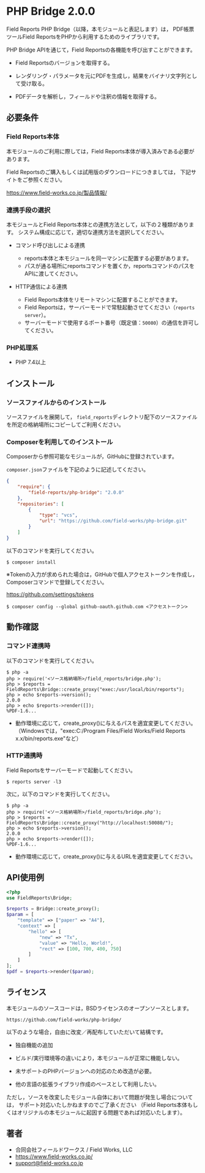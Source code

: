 PHP Bridge 2.0.0
================

Field Reports PHP Bridge（以降，本モジュールと表記します）は，
PDF帳票ツールField ReportsをPHPから利用するためのライブラリです。

PHP Bridge APIを通じて，Field Reportsの各機能を呼び出すことができます。

* Field Reportsのバージョンを取得する。

* レンダリング・パラメータを元にPDFを生成し，結果をバイナリ文字列として受け取る。

* PDFデータを解析し，フィールドや注釈の情報を取得する。

## 必要条件
### Field Reports本体

本モジュールのご利用に際しては，Field Reports本体が導入済みである必要があります。

Field Reportsのご購入もしくは試用版のダウンロードにつきましては，
下記サイトをご参照ください。

https://www.field-works.co.jp/製品情報/

### 連携手段の選択

本モジュールとField Reports本体との連携方法として，以下の２種類があります。
システム構成に応じて，適切な連携方法を選択してください。

* コマンド呼び出しによる連携
    - reports本体と本モジュールを同一マシンに配置する必要があります。
    - パスが通る場所にreportsコマンドを置くか，reportsコマンドのパスをAPIに渡してください。

* HTTP通信による連携
    - Field Reports本体をリモートマシンに配置することができます。
    - Field Reportsは，サーバーモードで常駐起動させてください（`reports server`）。
    - サーバーモードで使用するポート番号（既定値：`50080`）の通信を許可してください。

### PHP処理系

* PHP 7.4以上

## インストール
### ソースファイルからのインストール

ソースファイルを展開して，
`field_reports`ディレクトリ配下のソースファイルを所定の格納場所にコピーしてご利用ください。

### Composerを利用してのインストール

Composerから参照可能なモジュールが，GitHubに登録されています。

`composer.json`ファイルを下記のように記述してください。

```json:composer.json
{
    "require": {
        "field-reports/php-bridge": "2.0.0"
    },
    "repositories": [
        {
            "type": "vcs",
            "url": "https://github.com/field-works/php-bridge.git"
        }
    ]
}
```

以下のコマンドを実行してください。

```
$ composer install
```

※Tokenの入力が求められた場合は，GitHubで個人アクセストークンを作成し，Composerコマンドで登録してください。

https://github.com/settings/tokens


```
$ composer config --global github-oauth.github.com <アクセストークン>
```

## 動作確認
### コマンド連携時

以下のコマンドを実行してください。

```
$ php -a
php > require('<ソース格納場所>/field_reports/bridge.php');
php > $reports = FieldReports\Bridge::create_proxy("exec:/usr/local/bin/reports");
php > echo $reports->version();
2.0.0
php > echo $reports->render([]);
%PDF-1.6...
```

* 動作環境に応じて，create_proxy()に与えるパスを適宜変更してください。  
  （Windowsでは，"exec:C:/Program Files/Field Works/Field Reports x.x/bin/reports.exe"など）

### HTTP通携時

Field Reportsをサーバーモードで起動してください。

```
$ reports server -l3
```

次に，以下のコマンドを実行してください。

```
$ php -a
php > require('<ソース格納場所>/field_reports/bridge.php');
php > $reports = FieldReports\Bridge::create_proxy("http://localhost:50080/");
php > echo $reports->version();
2.0.0
php > echo $reports->render([]);
%PDF-1.6...
```

* 動作環境に応じて，create_proxy()に与えるURLを適宜変更してください。  

## API使用例

```php
<?php
use FieldReports\Bridge;

$reports = Bridge::create_proxy();
$param = [
    "template" => ["paper" => "A4"],
    "context" => [
        "hello" => [
            "new" => "Tx",
            "value" => "Hello, World!",
            "rect" => [100, 700, 400, 750]
        ]
    ]
];
$pdf = $reports->render($param);
```

## ライセンス

本モジュールのソースコードは，BSDライセンスのオープンソースとします。

    https://github.com/field-works/php-bridge/

以下のような場合，自由に改変／再配布していただいて結構です。

* 独自機能の追加

* ビルド/実行環境等の違いにより，本モジュールが正常に機能しない。

* 未サポートのPHPバージョンへの対応のため改造が必要。

* 他の言語の拡張ライブラリ作成のベースとして利用したい。

ただし，ソースを改変したモジュール自体において問題が発生し場合については，
サポート対応いたしかねますのでご了承ください
（Field Reports本体もしくはオリジナルの本モジュールに起因する問題であれば対応いたします）。

## 著者

* 合同会社フィールドワークス / Field Works, LLC
* https://www.field-works.co.jp/
* support@field-works.co.jp